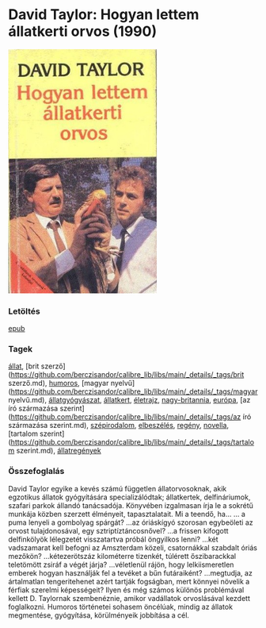 # <a name="id_473">David Taylor: Hogyan lettem állatkerti orvos (1990)</a>
<img src="https://github.com/BercziSandor/calibre_lib/raw/main/libs/main/David%20Taylor/Hogyan%20lettem%20allatkerti%20orvos%20%28473%29/cover.jpg" alt="cover" width="300"/>

### Letöltés
[epub](https://github.com/BercziSandor/calibre_lib/raw/main/libs/main/David%20Taylor/Hogyan%20lettem%20allatkerti%20orvos%20%28473%29/Hogyan%20lettem%20allatkerti%20orvos%20-%20David%20Taylor.epub)

### Tagek
[állat](https://github.com/berczisandor/calibre_lib/libs/main/_details/_tags/állat.md), [brit szerző](https://github.com/berczisandor/calibre_lib/libs/main/_details/_tags/brit szerző.md), [humoros](https://github.com/berczisandor/calibre_lib/libs/main/_details/_tags/humoros.md), [magyar nyelvű](https://github.com/berczisandor/calibre_lib/libs/main/_details/_tags/magyar nyelvű.md), [állatgyógyászat](https://github.com/berczisandor/calibre_lib/libs/main/_details/_tags/állatgyógyászat.md), [állatkert](https://github.com/berczisandor/calibre_lib/libs/main/_details/_tags/állatkert.md), [életrajz](https://github.com/berczisandor/calibre_lib/libs/main/_details/_tags/életrajz.md), [nagy-britannia](https://github.com/berczisandor/calibre_lib/libs/main/_details/_tags/nagy-britannia.md), [európa](https://github.com/berczisandor/calibre_lib/libs/main/_details/_tags/európa.md), [az író származása szerint](https://github.com/berczisandor/calibre_lib/libs/main/_details/_tags/az író származása szerint.md), [szépirodalom](https://github.com/berczisandor/calibre_lib/libs/main/_details/_tags/szépirodalom.md), [elbeszélés](https://github.com/berczisandor/calibre_lib/libs/main/_details/_tags/elbeszélés.md), [regény](https://github.com/berczisandor/calibre_lib/libs/main/_details/_tags/regény.md), [novella](https://github.com/berczisandor/calibre_lib/libs/main/_details/_tags/novella.md), [tartalom szerint](https://github.com/berczisandor/calibre_lib/libs/main/_details/_tags/tartalom szerint.md), [állatregények](https://github.com/berczisandor/calibre_lib/libs/main/_details/_tags/állatregények.md)

### Összefoglalás
<div>
<p>David ​Taylor egyike a kevés számú független állatorvosoknak, akik egzotikus állatok gyógyítására specializálódtak; állatkertek, delfináriumok, szafari parkok állandó tanácsadója. Könyvében izgalmasan írja le a sokrétű munkája közben szerzett élményeit, tapasztalatait. Mi a teendő, ha… … a puma lenyeli a gombolyag spárgát? …az óriáskígyó szorosan egybeöleti az orvost tulajdonosával, egy sztriptíztáncosnővel? …a frissen kifogott delfinkölyök lélegzetét visszatartva próbál öngyilkos lenni? …két vadszamarat kell befogni az Amszterdam közeli, csatornákkal szabdalt óriás mezőkön? …kétezerötszáz kilométerre tizenkét, túlérett őszibarackkal teletömött zsiráf a végét járja? …véletlenül rájön, hogy lelkiismeretlen emberek hogyan használják fel a tevéket a bűn futáraiként? …megtudja, az ártalmatlan tengeritehenet azért tartják fogságban, mert könnyei növelik a férfiak szerelmi képességeit? Ilyen és még számos különös problémával kellett D. Taylornak szembenéznie, amikor vadállatok orvoslásával kezdett foglalkozni. Humoros történetei sohasem öncélúak, mindig az állatok megmentése, gyógyítása, körülményeik jobbítása a cél.</p></div>


